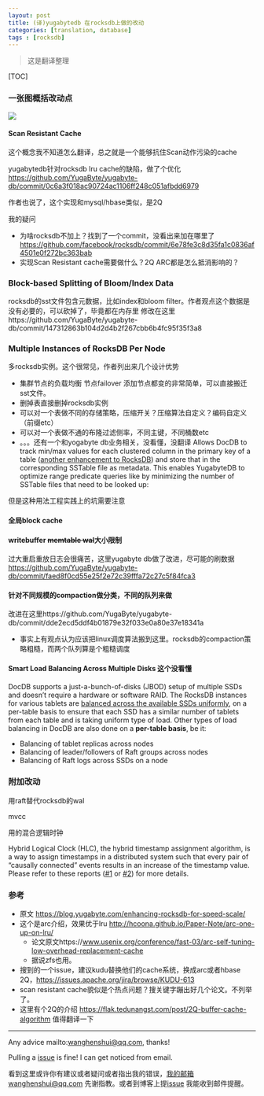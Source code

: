 ```yaml
---
layout: post
title: (译)yugabytedb 在rocksdb上做的改动
categories: [translation, database]
tags : [rocksdb]
---
```

  

> 这是翻译整理

[TOC]

### 一张图概括改动点

![](https://3lr6t13cowm230cj0q42yphj-wpengine.netdna-ssl.com/wp-content/uploads/2019/02/docdb-rocksdb.png)



#### Scan Resistant Cache

这个概念我不知道怎么翻译，总之就是一个能够抗住Scan动作污染的cache

yugabytedb针对rocksdb lru cache的缺陷，做了个优化 https://github.com/YugaByte/yugabyte-db/commit/0c6a3f018ac90724ac1106ff248c051afbdd6979

作者也说了，这个实现和mysql/hbase类似，是2Q

我的疑问

- 为啥rocksdb不加上？找到了一个commit，没看出来加在哪里了 https://github.com/facebook/rocksdb/commit/6e78fe3c8d35fa1c0836af4501e0f272bc363bab
- 实现Scan Resistant cache需要做什么？2Q ARC都是怎么抵消影响的？

### Block-based Splitting of Bloom/Index Data

rocksdb的sst文件包含元数据，比如index和bloom filter。作者观点这个数据是没有必要的，可以砍掉了，毕竟都在内存里 修改在这里https://github.com/YugaByte/yugabyte-db/commit/147312863b104d2d4b2f267cbb6b4fc95f35f3a8



### Multiple Instances of RocksDB Per Node

多rocksdb实例。这个很常见，作者列出来几个设计优势

- 集群节点的负载均衡 节点failover 添加节点都变的非常简单，可以直接搬迁sst文件。
- 删掉表直接删掉rocksdb实例
- 可以对一个表做不同的存储策略，压缩开关？压缩算法自定义？编码自定义（前缀etc）
- 可以对一个表做不通的布隆过滤侧率，不同主键，不同桶数etc
- 。。。还有一个和yogabyte db业务相关，没看懂，没翻译 Allows DocDB to track min/max values for each clustered column in the primary key of a table ([another enhancement to RocksDB](https://github.com/YugaByte/yugabyte-db/commit/14c7da8008d2a8a691cf5e1a858167ccfe773b9d)) and store that in the corresponding SSTable file as metadata. This  enables YugabyteDB to optimize range predicate queries like by  minimizing the number of SSTable files that need to be looked up:

但是这种用法工程实践上的坑需要注意

#### 全局block cache

#### writebuffer ~~memtable wal~~大小限制

过大重启重放日志会很痛苦，这里yugabyte db做了改进，尽可能的刷数据 https://github.com/YugaByte/yugabyte-db/commit/faed8f0cd55e25f2e72c39fffa72c27c5f84fca3

#### 针对不同规模的compaction做分类，不同的队列来做

改进在这里https://github.com/YugaByte/yugabyte-db/commit/dde2ecd5ddf4b01879e32f033e0a80e37e18341a

- 事实上有观点认为应该把linux调度算法搬到这里。rocksdb的compaction策略粗糙，而两个队列算是个粗糙调度

  

#### Smart Load Balancing Across Multiple Disks 这个没看懂

DocDB supports a just-a-bunch-of-disks (JBOD) setup of multiple SSDs  and doesn’t require a hardware or software RAID. The RocksDB instances  for various tablets are [balanced across the available SSDs uniformly](https://github.com/YugaByte/yugabyte-db/commit/d53de140eccaf7bfd31b938a4a8d5bd88d950329), on a per-table basis to ensure that each SSD has a similar number of  tablets from each table and is taking uniform type of load. Other types  of load balancing in DocDB are also done on a **per-table basis**, be it:

- Balancing of tablet replicas across nodes
- Balancing of leader/followers of Raft groups across nodes
- Balancing of Raft logs across SSDs on a node



### 附加改动

用raft替代rocksdb的wal

mvcc

用的混合逻辑时钟

Hybrid Logical Clock (HLC), the hybrid timestamp assignment algorithm,  is a way to assign timestamps in a distributed system such that every  pair of “causally connected” events results in an increase of the  timestamp value. Please refer to these reports ([#1](http://users.ece.utexas.edu/~garg/pdslab/david/hybrid-time-tech-report-01.pdf) or [#2](https://cse.buffalo.edu/tech-reports/2014-04.pdf)) for more details.





### 参考

- 原文 https://blog.yugabyte.com/enhancing-rocksdb-for-speed-scale/
- 这个是arc介绍，效果优于lru http://hcoona.github.io/Paper-Note/arc-one-up-on-lru/
  - 论文原文https://www.usenix.org/conference/fast-03/arc-self-tuning-low-overhead-replacement-cache
  - 据说zfs也用。
- 搜到的一个issue，建议kudu替换他们的cache系统，换成arc或者hbase 2Q，https://issues.apache.org/jira/browse/KUDU-613
- scan resistant cache貌似是个热点问题？搜关键字蹦出好几个论文。不列举了。
- 这里有个2Q的介绍 https://flak.tedunangst.com/post/2Q-buffer-cache-algorithm 值得翻译一下

---

Any advice mailto:wanghenshui@qq.com, thanks! 

Pulling a [issue](https://github.com/wanghenshui/wanghenshui.github.io/issues/new) is fine! I can get noticed from email.

看到这里或许你有建议或者疑问或者指出我的错误，我的邮箱wanghenshui@qq.com 先谢指教。或者到博客上提[issue](https://github.com/wanghenshui/wanghenshui.github.io/issues/new) 我能收到邮件提醒。